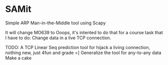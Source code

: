 SAMit
=====

Simple ARP Man-in-the-Middle tool using Scapy

It will change MO639 to Ooops, it's intented to do that for a course task that I have to do:
Change data in a live TCP connection.

TODO: A TCP Linear Seq prediction tool for hijack a living connection, nothing new, just 4fun and grade =]
      Generalize the tool for any-to-any data 
      Make a cake

